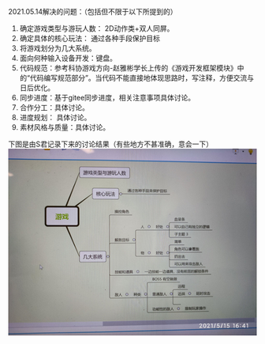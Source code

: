 2021.05.14解决的问题：（包括但不限于以下所提到的）
1.	确定游戏类型与游玩人数： 2D动作类+双人同屏。
2.	确定具体的核心玩法： 通过各种手段保护目标
3.	将游戏划分为几大系统。
4.	面向何种输入设备开发：键盘。
5.	代码规范：参考科协游戏方向-赵雅彬学长上传的《游戏开发框架模块》中的“代码编写规范部分”。当代码不能直接地体现思路时，写注释，方便交流与日后优化。
6.	同步进度：基于gitee同步进度，相关注意事项具体讨论。
7.	合作分工：具体讨论。
8.	进度规划： 具体讨论。
9.	素材风格与质量：具体讨论。



下图是由S君记录下来的讨论结果（有些地方不甚准确，意会一下）
<br>
![image](https://github.com/slippingccaatt/summary/blob/master/%E8%85%BE%E8%AE%AF%E9%AB%98%E6%A0%A1%E5%88%9B%E6%84%8F%E6%B8%B8%E6%88%8F%E5%A4%A7%E8%B5%9B2021%E5%8F%82%E8%B5%9B%E8%AE%B0%E5%BD%95/%E7%94%B1S%E5%90%9B%E8%AE%B0%E5%BD%95%E4%B8%8B%E6%9D%A5%E7%9A%84%E8%AE%A8%E8%AE%BA%E7%BB%93%E6%9E%9C.png)
